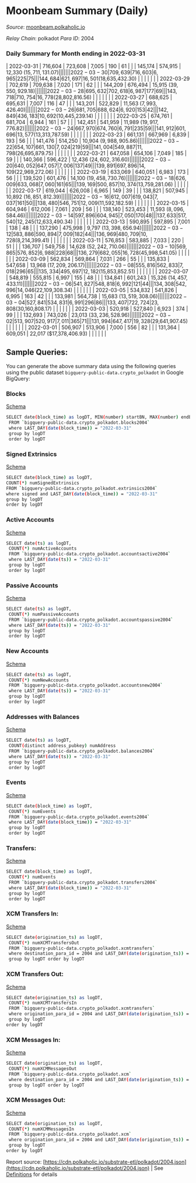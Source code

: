 # Moonbeam Summary (Daily)

_Source_: [moonbeam.polkaholic.io](https://moonbeam.polkaholic.io)

*Relay Chain*: polkadot
*Para ID*: 2004



### Daily Summary for Month ending in 2022-03-31


| 2022-03-31 | 716,604 | 723,608 | 7,005 | 190 | 61 |  |  | 145,174 | 574,915 | 12,330 ($15,711,131.07) |   |   |  |  |  |
| 2022-03-30 | 709,639 | 716,603 | 6,965 | 225 | 75 |  |  | 144,684 | 621,697 | 16,501 ($18,635,432.30) |   |   |  |  |  |
| 2022-03-29 | 702,619 | 709,638 | 7,020 | 171 | 62 |  |  | 144,209 | 676,494 | 15,915 ($39,550,929.18) |   |   |  |  |  |
| 2022-03-28 | 695,632 | 702,618 | 6,987 | 177 | 69 |  |  | 143,718 | 710,754 | 16,778 ($28,802,816.56) |   |   |  |  |  |
| 2022-03-27 | 688,625 | 695,631 | 7,007 | 116 | 47 |  |  | 143,201 | 522,829 | 11,563 ($7,993,426.40) |   |   |  |  |  |
| 2022-03-26 | 681,705 | 688,624 | 6,920 | 153 | 42 |  |  | 142,849 | 436,183 | 10,692 ($10,445,239.14) |   |   |  |  |  |
| 2022-03-25 | 674,761 | 681,704 | 6,944 | 161 | 57 |  |  | 142,451 | 541,959 | 11,989 ($19,917,776.82) |   |   |  |  |  |
| 2022-03-24 | 667,970 | 674,760 | 6,791 | 235 | 59 |  |  | 141,912 | 601,696 | 13,577 ($13,313,787.59) |   |   |  |  |  |
| 2022-03-23 | 661,131 | 667,969 | 6,839 | 193 | 56 |  |  | 141,476 | 514,250 | 10,904 ($9,988,905.86) |   |   |  |  |  |
| 2022-03-22 | 654,107 | 661,130 | 7,024 | 219 | 59 |  |  | 141,004 | 549,887 | 11,798 ($26,695,879.75) |   |   |  |  |  |
| 2022-03-21 | 647,058 | 654,106 | 7,049 | 185 | 59 |  |  | 140,366 | 596,422 | 12,436 ($24,602,316.60) |   |   |  |  |  |
| 2022-03-20 | 640,052 | 647,057 | 7,006 | 137 | 49 |  |  | 139,891 | 697,896 | 14,109 ($22,969,272.06) |   |   |  |  |  |
| 2022-03-19 | 633,069 | 640,051 | 6,983 | 173 | 56 |  |  | 139,520 | 601,476 | 14,100 ($19,458,730.76) |   |   |  |  |  |
| 2022-03-18 | 626,009 | 633,068 | 7,060 | 161 | 65 |  |  | 139,169 | 500,857 | 10,374 ($13,759,281.06) |   |   |  |  |  |
| 2022-03-17 | 619,044 | 626,008 | 6,965 | 149 | 39 |  |  | 138,821 | 507,945 | 10,892 ($16,851,812.39) |   |   |  |  |  |
| 2022-03-16 | 612,007 | 619,043 | 7,037 | 161 | 50 |  |  | 138,480 | 546,751 | 12,009 ($11,592,182.59) |   |   |  |  |  |
| 2022-03-15 | 604,946 | 612,006 | 7,061 | 209 | 56 |  |  | 138,140 | 523,453 | 11,593 ($8,096,584.46) |   |   |  |  |  |
| 2022-03-14 | 597,896 | 604,945 | 7,050 | 170 | 48 |  |  | 137,633 | 517,540 | 12,245 ($12,633,490.34) |   |   |  |  |  |
| 2022-03-13 | 590,895 | 597,895 | 7,001 | 138 | 48 |  |  | 137,290 | 475,998 | 9,797 ($13,398,656.94) |   |   |  |  |  |
| 2022-03-12 | 583,886 | 590,894 | 7,009 | 182 | 44 |  |  | 136,969 | 480,709 | 10,728 ($8,214,399.41) |   |   |  |  |  |
| 2022-03-11 | 576,853 | 583,885 | 7,033 | 220 | 51 |  |  | 136,707 | 549,758 | 14,628 ($52,242,710.06) |   |   |  |  |  |
| 2022-03-10 | 569,865 | 576,852 | 6,988 | 228 | 68 |  |  | 136,279 | 682,055 | 16,728 ($45,998,541.05) |   |   |  |  |  |
| 2022-03-09 | 562,834 | 569,864 | 7,031 | 266 | 55 |  |  | 135,833 | 547,658 | 13,968 ($17,209,206.17) |   |   |  |  |  |
| 2022-03-08 | 555,816 | 562,833 | 7,018 | 296 | 65 |  |  | 135,334 | 495,697 | 12,182 ($15,853,852.51) |   |   |  |  |  |
| 2022-03-07 | 548,819 | 555,815 | 6,997 | 155 | 48 |  |  | 134,841 | 601,243 | 15,326 ($14,457,433.11) |   |   |  |  |  |
| 2022-03-06 | 541,827 | 548,818 | 6,992 | 121 | 44 |  |  | 134,308 | 542,996 | 14,046 ($22,109,308.34) |   |   |  |  |  |
| 2022-03-05 | 534,832 | 541,826 | 6,995 | 163 | 42 |  |  | 133,981 | 564,738 | 15,683 ($13,519,308.06) |   |   |  |  |  |
| 2022-03-04 | 527,841 | 534,831 | 6,991 | 296 | 86 |  |  | 133,407 | 722,724 | 23,808 ($30,160,808.17) |   |   |  |  |  |
| 2022-03-03 | 520,918 | 527,840 | 6,923 | 374 | 99 |  |  | 132,693 | 743,026 | 23,013 ($33,236,528.96) |   |   |  |  |  |
| 2022-03-02 | 513,907 | 520,917 | 7,011 | 365 | 71 |  |  | 131,994 | 647,417 | 19,328 ($29,641,907.45) |   |   |  |  |  |
| 2022-03-01 | 506,907 | 513,906 | 7,000 | 556 | 82 |  |  | 131,364 | 609,051 | 22,017 ($17,378,406.93) |   |   |  |  |  |

## Sample Queries:
You can generate the above summary data using the following queries using the public dataset `bigquery-public-data.crypto_polkadot` in Google BigQuery:


### Blocks 

[Schema](https://github.com/colorfulnotion/substrate-etl/blob/main/schema/blocks.json)

```bash
SELECT date(block_time) as logDT, MIN(number) startBN, MAX(number) endBN, COUNT(*) numBlocks 
 FROM `bigquery-public-data.crypto_polkadot.blocks2004`  
 where LAST_DAY(date(block_time)) = "2022-03-31" 
 group by logDT 
 order by logDT
```

### Signed Extrinsics 

[Schema](https://github.com/colorfulnotion/substrate-etl/blob/main/schema/extrinsics.json)

```bash
SELECT date(block_time) as logDT, 
COUNT(*) numSignedExtrinsics 
FROM `bigquery-public-data.crypto_polkadot.extrinsics2004`  
where signed and LAST_DAY(date(block_time)) = "2022-03-31" 
group by logDT 
order by logDT
```

### Active Accounts 

[Schema](https://github.com/colorfulnotion/substrate-etl/blob/main/schema/accountsactive.json)

```bash
SELECT date(ts) as logDT, 
 COUNT(*) numActiveAccounts 
 FROM `bigquery-public-data.crypto_polkadot.accountsactive2004` 
 where LAST_DAY(date(ts)) = "2022-03-31" 
 group by logDT 
 order by logDT
```

### Passive Accounts 

[Schema](https://github.com/colorfulnotion/substrate-etl/blob/main/schema/accountspassive.json)

```bash
SELECT date(ts) as logDT, 
 COUNT(*) numPassiveAccounts 
 FROM `bigquery-public-data.crypto_polkadot.accountspassive2004` 
 where LAST_DAY(date(ts)) = "2022-03-31" 
 group by logDT 
 order by logDT
```

### New Accounts 

[Schema](https://github.com/colorfulnotion/substrate-etl/blob/main/schema/accountsnew.json)

```bash
SELECT date(ts) as logDT, 
 COUNT(*) numNewAccounts 
 FROM `bigquery-public-data.crypto_polkadot.accountsnew2004` 
 where LAST_DAY(date(ts)) = "2022-03-31" 
 group by logDT
 order by logDT
```

### Addresses with Balances 

[Schema](https://github.com/colorfulnotion/substrate-etl/blob/main/schema/balances.json)

```bash
SELECT date(ts) as logDT,
 COUNT(distinct address_pubkey) numAddress 
 FROM `bigquery-public-data.crypto_polkadot.balances2004` 
 where LAST_DAY(date(ts)) = "2022-03-31" 
 group by logDT 
 order by logDT
```

### Events 

[Schema](https://github.com/colorfulnotion/substrate-etl/blob/main/schema/events.json)

```bash
SELECT date(block_time) as logDT, 
 COUNT(*) numEvents 
 FROM `bigquery-public-data.crypto_polkadot.events2004` 
 where LAST_DAY(date(block_time)) = "2022-03-31" 
 group by logDT 
 order by logDT
```

### Transfers:

[Schema](https://github.com/colorfulnotion/substrate-etl/blob/main/schema/transfers.json)

```bash
SELECT date(block_time) as logDT, 
 COUNT(*) numEvents 
 FROM `bigquery-public-data.crypto_polkadot.transfers2004` 
 where LAST_DAY(date(block_time)) = "2022-03-31" 
 group by logDT 
 order by logDT
```

### XCM Transfers In: 

[Schema](https://github.com/colorfulnotion/substrate-etl/blob/main/schema/xcmtransfers.json)

```bash
SELECT date(origination_ts) as logDT, 
 COUNT(*) numXCMTransfersOut 
 FROM `bigquery-public-data.crypto_polkadot.xcmtransfers` 
 where destination_para_id = 2004 and LAST_DAY(date(origination_ts)) = "2022-03-31" 
 group by logDT order by logDT
```

### XCM Transfers Out: 

[Schema](https://github.com/colorfulnotion/substrate-etl/blob/main/schema/xcmtransfers.json)

```bash
SELECT date(origination_ts) as logDT, 
 COUNT(*) numXCMTransfersIn 
 FROM `bigquery-public-data.crypto_polkadot.xcmtransfers` 
 where origination_para_id = 2004 and LAST_DAY(date(origination_ts)) = "2022-03-31" 
 group by logDT 
order by logDT
```

### XCM Messages In: 

[Schema](https://github.com/colorfulnotion/substrate-etl/blob/main/schema/xcm.json)

```bash
SELECT date(origination_ts) as logDT, 
 COUNT(*) numXCMMessagesOut 
 FROM `bigquery-public-data.crypto_polkadot.xcm` 
 where destination_para_id = 2004 and LAST_DAY(date(origination_ts)) = "2022-03-31" 
 group by logDT order by logDT
```

### XCM Messages Out: 

[Schema](https://github.com/colorfulnotion/substrate-etl/blob/main/schema/xcm.json)

```bash
SELECT date(origination_ts) as logDT, 
 COUNT(*) numXCMMessagesIn 
 FROM `bigquery-public-data.crypto_polkadot.xcm` 
 where origination_para_id = 2004 and LAST_DAY(date(origination_ts)) = "2022-03-31" 
 group by logDT 
order by logDT
```


Report source: [https://cdn.polkaholic.io/substrate-etl/polkadot/2004.json](https://cdn.polkaholic.io/substrate-etl/polkadot/2004.json) | See [Definitions](/DEFINITIONS.md) for details
